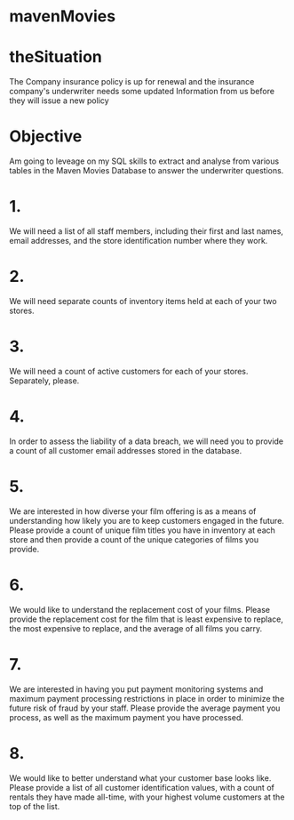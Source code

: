 # mavenMovies

# theSituation
The Company insurance  policy is up for renewal and the insurance company's 
underwriter needs some updated Information from us before they will issue a new policy  

# Objective
Am going to leveage on my SQL skills to extract and analyse from various tables in the Maven Movies Database to answer the underwriter questions.



# 1.	
  We will need a list of all staff members, including their first and last names, 
email addresses, and the store identification number where they work. 


# 2.	
  We will need separate counts of inventory items held at each of your two stores. 


# 3.	
  We will need a count of active customers for each of your stores. Separately, please. 


# 4.	
  In order to assess the liability of a data breach, we will need you to provide a count 
of all customer email addresses stored in the database. 


# 5.	
  We are interested in how diverse your film offering is as a means of understanding how likely 
you are to keep customers engaged in the future. Please provide a count of unique film titles 
you have in inventory at each store and then provide a count of the unique categories of films you provide. 


# 6.	
  We would like to understand the replacement cost of your films. 
Please provide the replacement cost for the film that is least expensive to replace, 
the most expensive to replace, and the average of all films you carry.


# 7.	
  We are interested in having you put payment monitoring systems and maximum payment 
processing restrictions in place in order to minimize the future risk of fraud by your staff. 
Please provide the average payment you process, as well as the maximum payment you have processed.


# 8.	
  We would like to better understand what your customer base looks like. 
Please provide a list of all customer identification values, with a count of rentals 
they have made all-time, with your highest volume customers at the top of the list.

